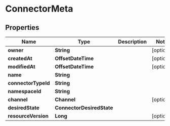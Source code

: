 

# ConnectorMeta


## Properties

Name | Type | Description | Notes
------------ | ------------- | ------------- | -------------
**owner** | **String** |  |  [optional]
**createdAt** | **OffsetDateTime** |  |  [optional]
**modifiedAt** | **OffsetDateTime** |  |  [optional]
**name** | **String** |  | 
**connectorTypeId** | **String** |  | 
**namespaceId** | **String** |  | 
**channel** | **Channel** |  |  [optional]
**desiredState** | **ConnectorDesiredState** |  | 
**resourceVersion** | **Long** |  |  [optional]



